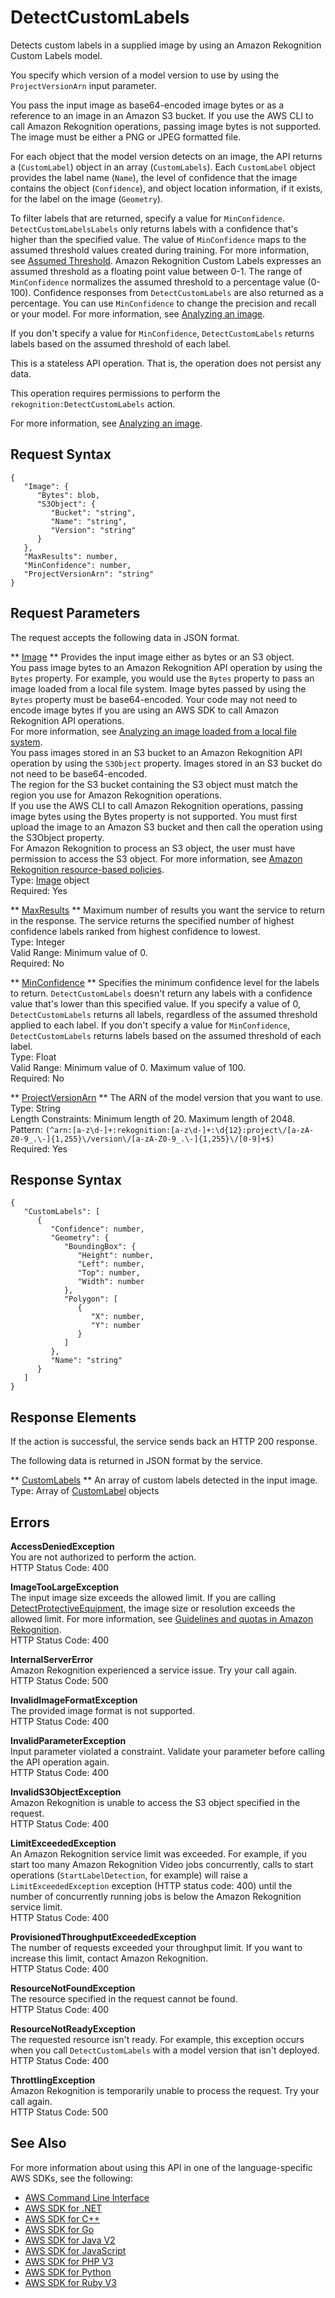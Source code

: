 # DetectCustomLabels<a name="API_DetectCustomLabels"></a>

Detects custom labels in a supplied image by using an Amazon Rekognition Custom Labels model\. 

You specify which version of a model version to use by using the `ProjectVersionArn` input parameter\. 

You pass the input image as base64\-encoded image bytes or as a reference to an image in an Amazon S3 bucket\. If you use the AWS CLI to call Amazon Rekognition operations, passing image bytes is not supported\. The image must be either a PNG or JPEG formatted file\. 

 For each object that the model version detects on an image, the API returns a \(`CustomLabel`\) object in an array \(`CustomLabels`\)\. Each `CustomLabel` object provides the label name \(`Name`\), the level of confidence that the image contains the object \(`Confidence`\), and object location information, if it exists, for the label on the image \(`Geometry`\)\. 

To filter labels that are returned, specify a value for `MinConfidence`\. `DetectCustomLabelsLabels` only returns labels with a confidence that's higher than the specified value\. The value of `MinConfidence` maps to the assumed threshold values created during training\. For more information, see [ Assumed Threshold](https://docs.aws.amazon.com/rekognition/latest/customlabels-dg/tr-metrics-use.html#tr-assumed-threshold)\. Amazon Rekognition Custom Labels expresses an assumed threshold as a floating point value between 0\-1\. The range of `MinConfidence` normalizes the assumed threshold to a percentage value \(0\-100\)\. Confidence responses from `DetectCustomLabels` are also returned as a percentage\. You can use `MinConfidence` to change the precision and recall or your model\. For more information, see [ Analyzing an image](https://docs.aws.amazon.com/rekognition/latest/customlabels-dg/detecting-custom-labels.html)\. 

If you don't specify a value for `MinConfidence`, `DetectCustomLabels` returns labels based on the assumed threshold of each label\.

This is a stateless API operation\. That is, the operation does not persist any data\.

This operation requires permissions to perform the `rekognition:DetectCustomLabels` action\. 

For more information, see [ Analyzing an image](https://docs.aws.amazon.com/rekognition/latest/customlabels-dg/detecting-custom-labels.html)\. 

## Request Syntax<a name="API_DetectCustomLabels_RequestSyntax"></a>

```
{
   "Image": { 
      "Bytes": blob,
      "S3Object": { 
         "Bucket": "string",
         "Name": "string",
         "Version": "string"
      }
   },
   "MaxResults": number,
   "MinConfidence": number,
   "ProjectVersionArn": "string"
}
```

## Request Parameters<a name="API_DetectCustomLabels_RequestParameters"></a>

The request accepts the following data in JSON format\.

 ** [Image](#API_DetectCustomLabels_RequestSyntax) **   <a name="rekognition-DetectCustomLabels-request-Image"></a>
Provides the input image either as bytes or an S3 object\.  
You pass image bytes to an Amazon Rekognition API operation by using the `Bytes` property\. For example, you would use the `Bytes` property to pass an image loaded from a local file system\. Image bytes passed by using the `Bytes` property must be base64\-encoded\. Your code may not need to encode image bytes if you are using an AWS SDK to call Amazon Rekognition API operations\.   
For more information, see [Analyzing an image loaded from a local file system](images-bytes.md)\.  
 You pass images stored in an S3 bucket to an Amazon Rekognition API operation by using the `S3Object` property\. Images stored in an S3 bucket do not need to be base64\-encoded\.  
The region for the S3 bucket containing the S3 object must match the region you use for Amazon Rekognition operations\.  
If you use the AWS CLI to call Amazon Rekognition operations, passing image bytes using the Bytes property is not supported\. You must first upload the image to an Amazon S3 bucket and then call the operation using the S3Object property\.  
For Amazon Rekognition to process an S3 object, the user must have permission to access the S3 object\. For more information, see [Amazon Rekognition resource\-based policies](security_iam_service-with-iam.md#security_iam_service-with-iam-resource-based-policies)\.   
Type: [Image](API_Image.md) object  
Required: Yes

 ** [MaxResults](#API_DetectCustomLabels_RequestSyntax) **   <a name="rekognition-DetectCustomLabels-request-MaxResults"></a>
Maximum number of results you want the service to return in the response\. The service returns the specified number of highest confidence labels ranked from highest confidence to lowest\.  
Type: Integer  
Valid Range: Minimum value of 0\.  
Required: No

 ** [MinConfidence](#API_DetectCustomLabels_RequestSyntax) **   <a name="rekognition-DetectCustomLabels-request-MinConfidence"></a>
Specifies the minimum confidence level for the labels to return\. `DetectCustomLabels` doesn't return any labels with a confidence value that's lower than this specified value\. If you specify a value of 0, `DetectCustomLabels` returns all labels, regardless of the assumed threshold applied to each label\. If you don't specify a value for `MinConfidence`, `DetectCustomLabels` returns labels based on the assumed threshold of each label\.  
Type: Float  
Valid Range: Minimum value of 0\. Maximum value of 100\.  
Required: No

 ** [ProjectVersionArn](#API_DetectCustomLabels_RequestSyntax) **   <a name="rekognition-DetectCustomLabels-request-ProjectVersionArn"></a>
The ARN of the model version that you want to use\.  
Type: String  
Length Constraints: Minimum length of 20\. Maximum length of 2048\.  
Pattern: `(^arn:[a-z\d-]+:rekognition:[a-z\d-]+:\d{12}:project\/[a-zA-Z0-9_.\-]{1,255}\/version\/[a-zA-Z0-9_.\-]{1,255}\/[0-9]+$)`   
Required: Yes

## Response Syntax<a name="API_DetectCustomLabels_ResponseSyntax"></a>

```
{
   "CustomLabels": [ 
      { 
         "Confidence": number,
         "Geometry": { 
            "BoundingBox": { 
               "Height": number,
               "Left": number,
               "Top": number,
               "Width": number
            },
            "Polygon": [ 
               { 
                  "X": number,
                  "Y": number
               }
            ]
         },
         "Name": "string"
      }
   ]
}
```

## Response Elements<a name="API_DetectCustomLabels_ResponseElements"></a>

If the action is successful, the service sends back an HTTP 200 response\.

The following data is returned in JSON format by the service\.

 ** [CustomLabels](#API_DetectCustomLabels_ResponseSyntax) **   <a name="rekognition-DetectCustomLabels-response-CustomLabels"></a>
An array of custom labels detected in the input image\.  
Type: Array of [CustomLabel](API_CustomLabel.md) objects

## Errors<a name="API_DetectCustomLabels_Errors"></a>

 **AccessDeniedException**   
You are not authorized to perform the action\.  
HTTP Status Code: 400

 **ImageTooLargeException**   
The input image size exceeds the allowed limit\. If you are calling [DetectProtectiveEquipment](API_DetectProtectiveEquipment.md), the image size or resolution exceeds the allowed limit\. For more information, see [Guidelines and quotas in Amazon Rekognition](limits.md)\.   
HTTP Status Code: 400

 **InternalServerError**   
Amazon Rekognition experienced a service issue\. Try your call again\.  
HTTP Status Code: 500

 **InvalidImageFormatException**   
The provided image format is not supported\.   
HTTP Status Code: 400

 **InvalidParameterException**   
Input parameter violated a constraint\. Validate your parameter before calling the API operation again\.  
HTTP Status Code: 400

 **InvalidS3ObjectException**   
Amazon Rekognition is unable to access the S3 object specified in the request\.  
HTTP Status Code: 400

 **LimitExceededException**   
An Amazon Rekognition service limit was exceeded\. For example, if you start too many Amazon Rekognition Video jobs concurrently, calls to start operations \(`StartLabelDetection`, for example\) will raise a `LimitExceededException` exception \(HTTP status code: 400\) until the number of concurrently running jobs is below the Amazon Rekognition service limit\.   
HTTP Status Code: 400

 **ProvisionedThroughputExceededException**   
The number of requests exceeded your throughput limit\. If you want to increase this limit, contact Amazon Rekognition\.  
HTTP Status Code: 400

 **ResourceNotFoundException**   
The resource specified in the request cannot be found\.  
HTTP Status Code: 400

 **ResourceNotReadyException**   
The requested resource isn't ready\. For example, this exception occurs when you call `DetectCustomLabels` with a model version that isn't deployed\.   
HTTP Status Code: 400

 **ThrottlingException**   
Amazon Rekognition is temporarily unable to process the request\. Try your call again\.  
HTTP Status Code: 500

## See Also<a name="API_DetectCustomLabels_SeeAlso"></a>

For more information about using this API in one of the language\-specific AWS SDKs, see the following:
+  [AWS Command Line Interface](https://docs.aws.amazon.com/goto/aws-cli/rekognition-2016-06-27/DetectCustomLabels) 
+  [AWS SDK for \.NET](https://docs.aws.amazon.com/goto/DotNetSDKV3/rekognition-2016-06-27/DetectCustomLabels) 
+  [AWS SDK for C\+\+](https://docs.aws.amazon.com/goto/SdkForCpp/rekognition-2016-06-27/DetectCustomLabels) 
+  [AWS SDK for Go](https://docs.aws.amazon.com/goto/SdkForGoV1/rekognition-2016-06-27/DetectCustomLabels) 
+  [AWS SDK for Java V2](https://docs.aws.amazon.com/goto/SdkForJavaV2/rekognition-2016-06-27/DetectCustomLabels) 
+  [AWS SDK for JavaScript](https://docs.aws.amazon.com/goto/AWSJavaScriptSDK/rekognition-2016-06-27/DetectCustomLabels) 
+  [AWS SDK for PHP V3](https://docs.aws.amazon.com/goto/SdkForPHPV3/rekognition-2016-06-27/DetectCustomLabels) 
+  [AWS SDK for Python](https://docs.aws.amazon.com/goto/boto3/rekognition-2016-06-27/DetectCustomLabels) 
+  [AWS SDK for Ruby V3](https://docs.aws.amazon.com/goto/SdkForRubyV3/rekognition-2016-06-27/DetectCustomLabels) 
